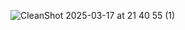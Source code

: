 ![CleanShot 2025-03-17 at 21 40 55 (1)](https://github.com/user-attachments/assets/d47073f7-f6fc-4c47-964d-221bc6709edb)
